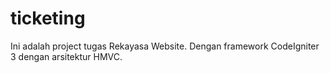 # ticketing
Ini adalah project tugas Rekayasa Website. Dengan framework CodeIgniter 3 dengan arsitektur HMVC.
